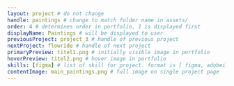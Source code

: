 ```yaml
---
layout: project # do not change
handle: paintings # change to match folder name in assets/
order: 4 # determines order in portfolio, 1 is displayed first
displayName: Paintings # will be displayed to user
previousProject: project_3 # handle of previous project 
nextProject: flowride # handle of next project 
primaryPreview: titel1.png # initially visible image in portfolio
hoverPreview: titel2.png # hover image in portfolio
skills: [figma] # list of skill for project. format is [ figma, adobeillustrator, adobephotoshop, adobeindesign, adobexd ]
contentImage: main_paintings.png # full image on single project page
---
```

